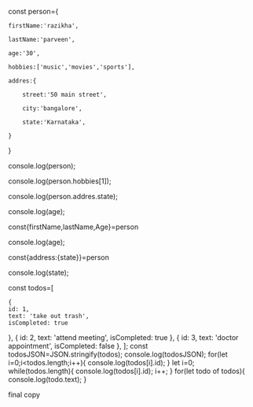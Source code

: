 const person={

    firstName:'razikha',

    lastName:'parveen',

    age:'30',

    hobbies:['music','movies','sports'],

    addres:{

        street:'50 main street',

        city:'bangalore',

        state:'Karnataka',

    }

}

console.log(person);

console.log(person.hobbies[1]);

console.log(person.addres.state);

console.log(age);

const{firstName,lastName,Age}=person

console.log(age);

const{address:{state}}=person

console.log(state);



const todos=[

    {
    id: 1,
    text: 'take out trash',
    isCompleted: true
},
{
    id: 2,
    text: 'attend meeting',
    isCompleted: true
},
{
    id: 3,
    text: 'doctor appointment',
    isCompleted: false
},
];
const todosJSON=JSON.stringify(todos);
console.log(todosJSON);
for(let i=0;i<todos.length;i++){
   console.log(todos[i].id);
}
let i=0;
while(todos.length){
    console.log(todos[i].id);
    i++;
}
for(let todo of todos){
    console.log(todo.text);
}

final copy
